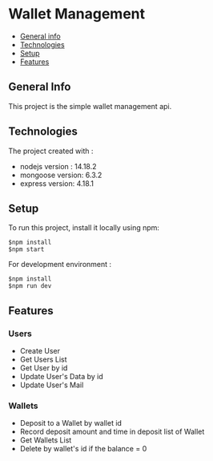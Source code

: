 # Wallet Management
* [General info](#general-info)
* [Technologies](#technologies)
* [Setup](#setup)
* [Features](#features)

## General Info
This project is the simple wallet management api.

## Technologies
The project created with :
* nodejs version : 14.18.2
* mongoose version: 6.3.2
* express version: 4.18.1

## Setup
To run this project, install it locally using npm:
```
$npm install
$npm start
```
For development environment :
```
$npm install
$npm run dev
```

## Features
### Users
* Create User
* Get Users List
* Get User by id
* Update User's Data by id
* Update User's Mail

### Wallets
* Deposit to a Wallet by wallet id
* Record deposit amount and time in deposit list of Wallet
* Get Wallets List
* Delete by wallet's id if the balance = 0